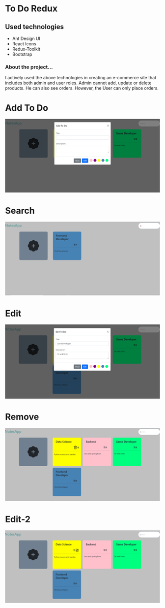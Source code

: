 # To Do Redux

<h2>Used technologies</h2>
<ul>
  <li>Ant Design UI</li>
  <li>React Icons</li>
  <li>Redux-Toolkit</li>
  <li>Bootstrap</li>
</ul>
<h3>About the project...</h3>
<p>
  I actively used the above technologies in creating an e-commerce site that
  includes both admin and user roles. Admin cannot add, update or delete
  products. He can also see orders. However, the User can only place orders.
</p>

<div>
  <div>
    <h1>Add To Do</h1>
    <img src="https://github.com/nurullhkrds/react/blob/main/image/r2.png" />
  </div>

  <div>
    <h1>Search</h1>
    <img src="https://github.com/nurullhkrds/react/blob/main/image/r3.png" />
  </div>

  <div>
    <h1>Edit</h1>
    <img src="https://github.com/nurullhkrds/react/blob/main/image/r4.png" />
  </div>

  <div>
    <h1>Remove</h1>
    <img src="https://github.com/nurullhkrds/react/blob/main/image/r5.png" />
  </div>

  <div>
    <h1>Edit-2</h1>
    <img src="https://github.com/nurullhkrds/react/blob/main/image/r6.png" />
  </div>

</div>
